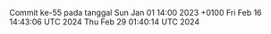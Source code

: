 Commit ke-55 pada tanggal Sun Jan 01 14:00 2023 +0100
Fri Feb 16 14:43:06 UTC 2024
Thu Feb 29 01:40:14 UTC 2024
